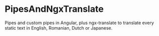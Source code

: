 # PipesAndNgxTranslate
  Pipes and custom pipes in Angular, plus ngx-translate to translate every static text in English, Romanian, Dutch or Japanese.

